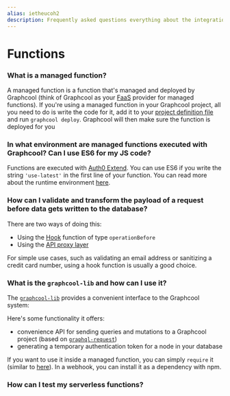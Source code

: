 ```yaml
---
alias: ietheucoh2
description: Frequently asked questions everything about the integration of serverless functions with Graphcool.
---
```


# Functions

### What is a managed function?

A managed function is a function that's managed and deployed by Graphcool (think of Graphcool as your [FaaS](https://en.wikipedia.org/wiki/Function_as_a_Service) provider for managed functions). If you're using a managed function in your Graphcool project, all you need to do is write the code for it, add it to your [project definition file](!alias-opheidaix3#project-definition) and run `graphcool deploy`. Graphcool will then make sure the function is deployed for you 


### In what environment are managed functions executed with Graphcool? Can I use ES6 for my JS code?

Functions are executed with [Auth0 Extend](https://auth0.com/extend/). You can use ES6 if you write the string `'use-latest'` in the first line of your function. You can read more about the runtime environment [here](!alias-aiw4aimie9).


### How can I validate and transform the payload of a request before data gets written to the database?

There are two ways of doing this:

- Using the [Hook](!alias-pa6guruhaf) function of type `operationBefore`
- Using the [API proxy layer](!alias-thei2kephu#api-proxy-layer)

For simple use cases, such as validating an email address or sanitizing a credit card number, using a hook function is usually a good choice.

### What is the `graphcool-lib` and how can I use it?

The [`graphcool-lib`](https://github.com/graphcool/graphcool-lib) provides a convenient interface to the Graphcool system:

Here's some functionality it offers:

- convenience API for sending queries and mutations to a Graphcool project (based on [`graphql-request`](https://github.com/graphcool/graphql-request))
- generating a temporary authentication token for a node in your database

If you want to use it inside a managed function, you can simply `require` it (similar to [here](https://github.com/graphcool/modules/blob/master/authentication/email-password/code/loggedInUser.js#L1)). In a webhook, you can install it as a dependency with npm. 


### How can I test my serverless functions?



